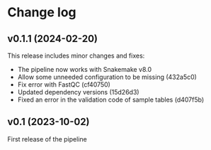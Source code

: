 # Change log

## v0.1.1 (2024-02-20)

This release includes minor changes and fixes:

* The pipeline now works with Snakemake v8.0
* Allow some unneeded configuration to be missing (432a5c0)
* Fix error with FastQC (cf40750)
* Updated dependency versions (15d26d3)
* Fixed an error in the validation code of sample tables (d407f5b)

## v0.1 (2023-10-02)

First release of the pipeline

